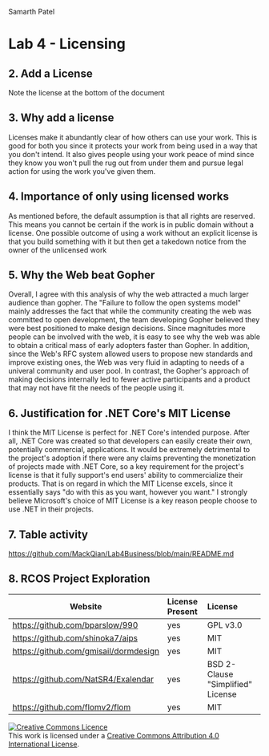 Samarth Patel

# Lab 4 - Licensing

## 2. Add a License

Note the license at the bottom of the document

## 3. Why add a license

Licenses make it abundantly clear of how others can use your work. This is good for both you since it protects your work from being used in a way that you don't intend. It also gives people using your work peace of mind since they know you won't pull the rug out from under them and pursue legal action for using the work you've given them.

## 4. Importance of only using licensed works

As mentioned before, the default assumption is that all rights are reserved. This means you cannot be certain if the work is in public domain without a license. One possible outcome of using a work without an explicit license is that you build something with it but then get a takedown notice from the owner of the unlicensed work

## 5. Why the Web beat Gopher

Overall, I agree with this analysis of why the web attracted a much larger audience than gopher. The "Failure to follow the open systems model" mainly addresses the fact that while the community creating the web was committed to open development, the team developing Gopher believed they were best positioned to make design decisions. Since magnitudes more people can be involved with the web, it is easy to see why the web was able to obtain a critical mass of early adopters faster than Gopher. In addition, since the Web's RFC system allowed users to propose new standards and improve existing ones, the Web was very fluid in adapting to needs of a univeral community and user pool. In contrast, the Gopher's approach of making decisions internally led to fewer active participants and a product that may not have fit the needs of the people using it.

## 6. Justification for .NET Core's MIT License

I think the MIT License is perfect for .NET Core's intended purpose. After all, .NET Core was created so that developers can easily create their own, potentially commercial, applications. It would be extremely detrimental to the project's adoption if there were any claims preventing the monetization of projects made with .NET Core, so a key requirement for the project's license is that it fully support's end users' ability to commercialize their products. That is on regard in which the MIT License excels, since it essentially says "do with this as you want, however you want." I strongly believe Microsoft's choice of MIT License is a key reason people choose to use .NET in their projects.

## 7. Table activity

https://github.com/MackQian/Lab4Business/blob/main/README.md

## 8. RCOS Project Exploration

| Website                               | License Present | License                           |
| ------------------------------------- | :-------------- | :-------------------------------- |
| https://github.com/bparslow/990       | yes             | GPL v3.0                          |
| https://github.com/shinoka7/aips      | yes             | MIT                               |
| https://github.com/gmisail/dormdesign | yes             | MIT                               |
| https://github.com/NatSR4/Exalendar   | yes             | BSD 2-Clause "Simplified" License |
| https://github.com/flomv2/flom        | yes             | MIT                               |

<a rel="license" href="http://creativecommons.org/licenses/by/4.0/"><img alt="Creative Commons Licence" style="border-width:0" src="https://i.creativecommons.org/l/by/4.0/88x31.png" /></a><br />This work is licensed under a <a rel="license" href="http://creativecommons.org/licenses/by/4.0/">Creative Commons Attribution 4.0 International License</a>.
